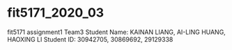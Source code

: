 # fit5171_2020_03
fit5171 assignment1
Team3
Student Name: KAINAN LIANG,
              AI-LING HUANG,
              HAOXING LI
Student ID: 30942705,
					  30869692,
					  29129338

